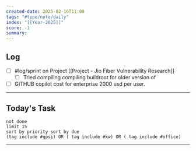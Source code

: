 ```yaml
---
created-date: 2025-02-16T11:09
tags: "#type/note/daily"
index: "[[Year-2025]]"
score: -1
summary:
---
```


## Log
- [ ] #log/sprint on Project [[Project - Jio Fiber Vulnerability Research]]
	- [ ] Tried compiling compiling buildroot for older version of 
- [ ] GITHUB copilot cost for enterprise 2000 usd per user.

---

## Today's Task

```tasks
not done
limit 15
sort by priority sort by due
(tag include #qpsi) OR ( tag include #kw) OR ( tag include #office)
```
---
